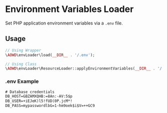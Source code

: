 # Environment Variables Loader

Set PHP application environment variables via a ```.env``` file.

## Usage

```php
// Using Wrapper
\AOWD\envLoader\load(__DIR__ . '/.env');

// Using Class
\AOWD\envLoader\ResourceLoader::applyEnvironmentVariables(__DIR__ . '/.env');
```

### .env Example

```txt
# Database credentials
DB_HOST=GBZAMXQHB:=8An:-AV:5$p
DB_USER=+iEJeK)l5!fUD(0P.jcM*!
DB_PASS=mypasswordlbG=1-hm9oek$i$V=++GC9
```